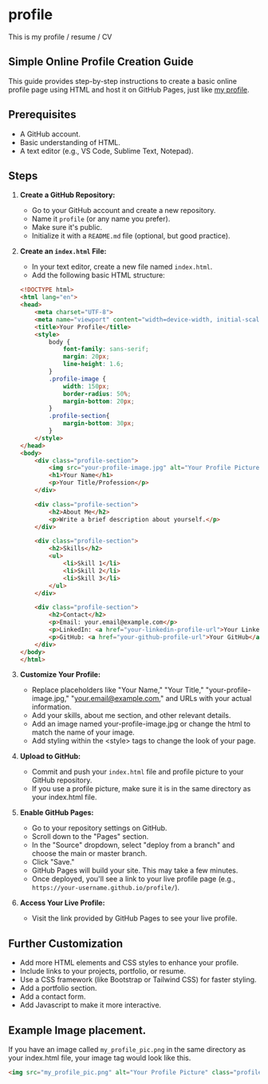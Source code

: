 # profile
This is my profile / resume / CV

## Simple Online Profile Creation Guide

This guide provides step-by-step instructions to create a basic online profile page using HTML and host it on GitHub Pages, just like [my profile](https://chanchal-kumar-mandal.github.io/profile/).

## Prerequisites

* A GitHub account.
* Basic understanding of HTML.
* A text editor (e.g., VS Code, Sublime Text, Notepad).

## Steps

1.  **Create a GitHub Repository:**
    * Go to your GitHub account and create a new repository.
    * Name it `profile` (or any name you prefer).
    * Make sure it's public.
    * Initialize it with a `README.md` file (optional, but good practice).

2.  **Create an `index.html` File:**
    * In your text editor, create a new file named `index.html`.
    * Add the following basic HTML structure:

    ```html
    <!DOCTYPE html>
    <html lang="en">
    <head>
        <meta charset="UTF-8">
        <meta name="viewport" content="width=device-width, initial-scale=1.0">
        <title>Your Profile</title>
        <style>
            body {
                font-family: sans-serif;
                margin: 20px;
                line-height: 1.6;
            }
            .profile-image {
                width: 150px;
                border-radius: 50%;
                margin-bottom: 20px;
            }
            .profile-section{
                margin-bottom: 30px;
            }
        </style>
    </head>
    <body>
        <div class="profile-section">
            <img src="your-profile-image.jpg" alt="Your Profile Picture" class="profile-image">
            <h1>Your Name</h1>
            <p>Your Title/Profession</p>
        </div>

        <div class="profile-section">
            <h2>About Me</h2>
            <p>Write a brief description about yourself.</p>
        </div>

        <div class="profile-section">
            <h2>Skills</h2>
            <ul>
                <li>Skill 1</li>
                <li>Skill 2</li>
                <li>Skill 3</li>
            </ul>
        </div>

        <div class="profile-section">
            <h2>Contact</h2>
            <p>Email: your.email@example.com</p>
            <p>LinkedIn: <a href="your-linkedin-profile-url">Your LinkedIn</a></p>
            <p>GitHub: <a href="your-github-profile-url">Your GitHub</a></p>
        </div>
    </body>
    </html>
    ```

3.  **Customize Your Profile:**
    * Replace placeholders like "Your Name," "Your Title," "your-profile-image.jpg," "your.email@example.com," and URLs with your actual information.
    * Add your skills, about me section, and other relevant details.
    * Add an image named your-profile-image.jpg or change the html to match the name of your image.
    * Add styling within the \<style\> tags to change the look of your page.

4.  **Upload to GitHub:**
    * Commit and push your `index.html` file and profile picture to your GitHub repository.
    * If you use a profile picture, make sure it is in the same directory as your index.html file.

5.  **Enable GitHub Pages:**
    * Go to your repository settings on GitHub.
    * Scroll down to the "Pages" section.
    * In the "Source" dropdown, select "deploy from a branch" and choose the main or master branch.
    * Click "Save."
    * GitHub Pages will build your site. This may take a few minutes.
    * Once deployed, you'll see a link to your live profile page (e.g., `https://your-username.github.io/profile/`).

6.  **Access Your Live Profile:**
    * Visit the link provided by GitHub Pages to see your live profile.

## Further Customization

* Add more HTML elements and CSS styles to enhance your profile.
* Include links to your projects, portfolio, or resume.
* Use a CSS framework (like Bootstrap or Tailwind CSS) for faster styling.
* Add a portfolio section.
* Add a contact form.
* Add Javascript to make it more interactive.

## Example Image placement.

If you have an image called `my_profile_pic.png` in the same directory as your index.html file, your image tag would look like this.

```html
<img src="my_profile_pic.png" alt="Your Profile Picture" class="profile-image">
